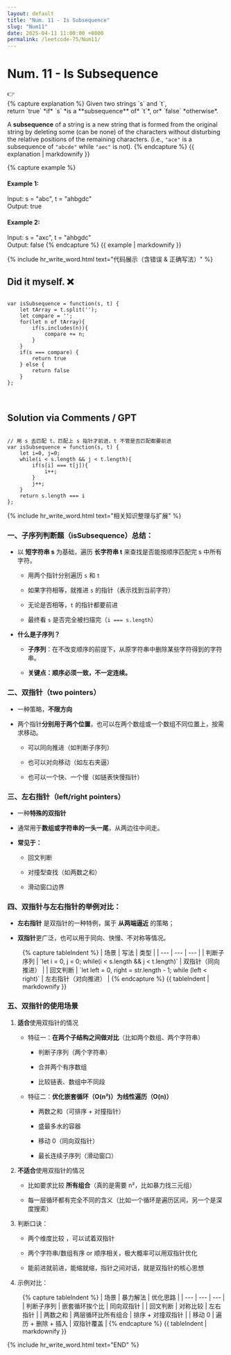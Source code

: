 ```yaml
---
layout: default
title: "Num. 11 - Is Subsequence"
slug: "Num11"
date: 2025-04-11 11:00:00 +0800
permalink: /leetcode-75/Num11/
---
```


# Num. 11 - Is Subsequence

<aside class="asideDiv">
    <div>👉</div>
    <div>
        <main>
            {% capture explanation %}
Given two strings `s` and `t`, return `true` *if* `s` *is a **subsequence** of* `t`*, or* `false` *otherwise*.

A **subsequence** of a string is a new string that is formed from the original string by deleting some (can be none) of the characters without disturbing the relative positions of the remaining characters. (i.e., `"ace"` is a subsequence of `"abcde"` while `"aec"` is not).
            {% endcapture %}
            {{ explanation | markdownify }}
        </main>
        <main>
            {% capture example %}
#### Example 1:
Input: s = "abc", t = "ahbgdc"  
Output: true
#### Example 2:
Input: s = "axc", t = "ahbgdc"  
Output: false
            {% endcapture %}
            {{ example | markdownify }}
        </main>
    </div>
</aside>

{% include hr_write_word.html text="代码展示（含错误 & 正确写法）" %}

## **Did it myself.** &#x274C; 
<pre><code class="language-js">
var isSubsequence = function(s, t) {
    let tArray = t.split('');
    let compare = '';
    for(let n of tArray){
        if(s.includes(n)){
            compare += n;
        }
    }
    if(s === compare) {
        return true
    } else {
        return false
    }
};
</code></pre>
<br />

## **Solution via Comments / GPT**
<pre><code class="language-js">
// 用 s 去匹配 t，匹配上 s 指针才前进，t 不管是否匹配都要前进
var isSubsequence = function(s, t) {
    let i=0, j=0;
    while(i < s.length && j < t.length){
        if(s[i] === t[j]){
            i++;
        }
        j++;
    }
    return s.length === i
};
</code></pre>


{% include hr_write_word.html text="相关知识整理与扩展" %}

### **一、子序列判断题（isSubsequence）总结：**

- 以 **短字符串 s** 为基础，遍历 **长字符串 t** 来查找是否能按顺序匹配完 s 中所有字符。

    - 用两个指针分别遍历 `s` 和 `t`

    - 如果字符相等，就推进 `s` 的指针（表示找到当前字符）

    - 无论是否相等，`t` 的指针都要前进

    - 最终看 `s` 是否完全被扫描完（`i === s.length`）

- **什么是子序列？**

    - **子序列**：在不改变顺序的前提下，从原字符串中删除某些字符得到的字符串。

    - **关键点：顺序必须一致，不一定连续。**


### **二、双指针（two pointers）**

- 一种策略，**不限方向**

- 两个指针**分别用于两个位置**，也可以在两个数组或一个数组不同位置上，按需求移动。

    - 可以同向推进（如判断子序列）

    - 也可以对向移动（如左右夹逼）

    - 也可以一个快、一个慢（如链表快慢指针）


### **三、左右指针（left/right pointers）**

- 一种**特殊的双指针**

- 通常用于**数组或字符串的一头一尾**，从两边往中间走。

- **常见于：**

    - 回文判断

    - 对撞型查找（如两数之和）

    - 滑动窗口边界


### **四、双指针与左右指针的举例对比：**

- **左右指针** 是双指针的一种特例，属于 **从两端逼近** 的策略；

- **双指针**更广泛，也可以用于同向、快慢、不对称等情况。
    
<div style="margin-left: 2.5em;">
{% capture tableIndent %}
| 场景 | 写法 | 类型 |
| --- | --- | --- |
| 判断子序列 | `let i = 0, j = 0; while(i < s.length && j < t.length)` | 双指针（同向推进） |
| 回文判断 | `let left = 0, right = str.length - 1; while (left < right)` | 左右指针（对向推进） |
{% endcapture %}
{{ tableIndent | markdownify }}
</div>


### **五、双指针的使用场景**

1. **适合**使用双指针的情况

    - 特征一：**在两个子结构之间做对比**（比如两个数组、两个字符串）

        - 判断子序列（两个字符串）

        - 合并两个有序数组

        - 比较链表、数组中不同段

    - 特征二：**优化嵌套循环（O(n²)）为线性遍历（O(n)）**

        - 两数之和（可排序 + 对撞指针）

        - 盛最多水的容器

        - 移动 0（同向双指针）

        - 最长连续子序列（滑动窗口）

2. **不适合**使用双指针的情况

    - 比如要求比较 **所有组合**（真的是需要 n²，比如暴力找三元组）

    - 每一层循环都有完全不同的含义（比如一个循环是遍历区间，另一个是深度搜索）

3. 判断口诀：

    - 两个维度比较 ，可以试着双指针

    - 两个字符串/数组有序 or 顺序相关，极大概率可以用双指针优化

    - 能前进就前进，能缩就缩，指针之间对话，就是双指针的核心思想

4. 示例对比：
    
<div style="margin-left: 2.5em;">
{% capture tableIndent %}
| 场景 | 暴力解法 | 优化思路 |
| --- | --- | --- |
| 判断子序列 | 嵌套循环挨个比 | 同向双指针 |
| 回文判断 | 对称比较 | 左右指针 |
| 两数之和 | 两层循环比所有组合 | 排序 + 对撞双指针 |
| 移动 0 | 遍历 + 删除 + 插入 | 双指针覆盖 |
{% endcapture %}
{{ tableIndent | markdownify }}
</div>

{% include hr_write_word.html text="END" %}